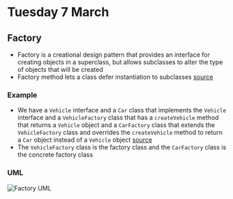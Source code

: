 # Tuesday 7 March

## Factory

- Factory is a creational design pattern that provides an interface for creating objects in a superclass, but allows subclasses to alter the type of objects that will be created
- Factory method lets a class defer instantiation to subclasses [source](https://refactoring.guru/design-patterns/factory-method)

### Example

- We have a `Vehicle` interface and a `Car` class that implements the `Vehicle` interface and a `VehicleFactory` class that has a `createVehicle` method that returns a `Vehicle` object and a `CarFactory` class that extends the `VehicleFactory` class and overrides the `createVehicle` method to return a `Car` object instead of a `Vehicle` object [source](https://refactoring.guru/design-patterns/factory-method/java/example)
- The `VehicleFactory` class is the factory class and the `CarFactory` class is the concrete factory class

### UML

![Factory UML](https://refactoring.guru/images/patterns/diagrams/factory-method/structure-2x.png)
